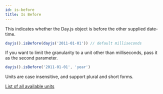 ```yaml
---
id: is-before
title: Is Before
---
```


This indicates whether the Day.js object is before the other supplied date-time.

```js
dayjs().isBefore(dayjs('2011-01-01')) // default milliseconds
```
If you want to limit the granularity to a unit other than milliseconds, pass it as the second parameter.

```js
dayjs().isBefore('2011-01-01', 'year')
```

Units are case insensitive, and support plural and short forms.

[List of all available units](../get-set/get#list-of-all-available-units)
